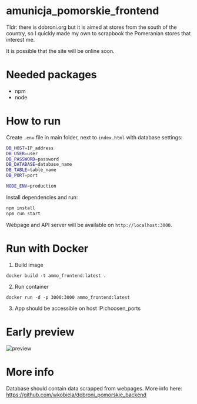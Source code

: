 # amunicja_pomorskie_frontend

Tldr: there is dobroni.org but it is aimed at stores from the south of the country, so I quickly made my own
to scrapbook the Pomeranian stores that interest me.

It is possible that the site will be online soon.

# Needed packages
- npm
- node

# How to run

Create `.env` file in main folder, next to `index.html` with database settings:

```bash
DB_HOST=IP_address
DB_USER=user
DB_PASSWORD=password
DB_DATABASE=database_name
DB_TABLE=table_name
DB_PORT=port

NODE_ENV=production
```

Install dependencies and run:
```bash
npm install
npm run start
```

Webpage and API server will be available on  `http://localhost:3000`.

# Run with Docker
1. Build image
```
docker build -t ammo_frontend:latest .
```
2. Run container
```
docker run -d -p 3000:3000 ammo_frontend:latest
```
3. App should be accessible on host IP:choosen_ports

# Early preview

![preview](https://i.ibb.co/phS4pzd/Przechwytywanie.png)


# More info
Database should contain data scrapped from webpages. More info here: 
https://github.com/wkobiela/dobroni_pomorskie_backend
